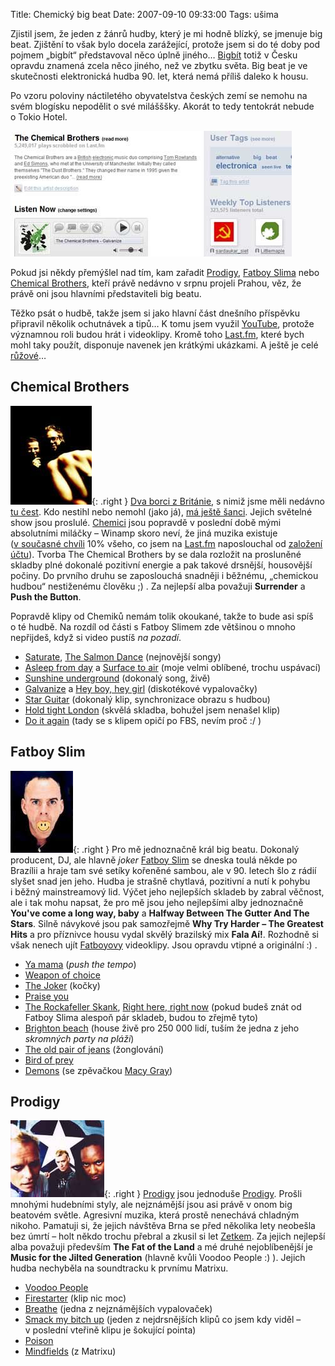 Title: Chemický big beat
Date: 2007-09-10 09:33:00
Tags: ušima

Zjistil jsem, že jeden z žánrů hudby, který je mi hodně blízký, se jmenuje big beat. Zjištění to však bylo docela zarážející, protože jsem si do té doby pod pojmem „bigbít“ představoval něco úplně
jiného… [Bigbít](http://cs.wikipedia.org/wiki/Beat#P.C5.AFvod_pojmu_bigb.C3.ADt) totiž v Česku opravdu znamená zcela něco jiného, než ve zbytku světa. Big beat je ve skutečnosti elektronická hudba 90. let, která nemá příliš daleko k housu.

Po vzoru poloviny náctiletého obyvatelstva českých zemí se nemohu na svém blogísku nepodělit o své milášššky. Akorát to tedy tentokrát nebude o Tokio Hotel.

![obrázek](images/10.jpg)

Pokud jsi někdy přemýšlel nad tím, kam zařadit [Prodigy](http://www.google.cz/search?hl=cs&q=prodigy+site:www.last.fm+OR+site:www.youtube.com), [Fatboy Slima](http://www.google.cz/search?hl=cs&q=fatboy%20slim+site:www.last.fm+OR+site:www.youtube.com)
nebo [Chemical Brothers](http://www.google.cz/search?hl=cs&q=chemical%20brothers+site:www.last.fm+OR+site:www.youtube.com), kteří právě nedávno v srpnu projeli Prahou, věz, že právě oni jsou hlavními představiteli big beatu.

Těžko psát o hudbě, takže jsem si jako hlavní část dnešního příspěvku připravil několik ochutnávek a tipů… K tomu jsem využil [YouTube](http://www.youtube.com/), protože významnou roli budou hrát i videoklipy. Kromě toho [Last.fm](http://blog.javorek.net/2007/08/15/internetova-radia-noveho-tisicileti/), které bych mohl taky použít, disponuje navenek jen krátkými ukázkami. A ještě je celé [růžové](http://www.youtube.com/watch?v=4AFlKqcjK9c)…

## Chemical Brothers

![obrázek](images/11.jpg){: .right } [Dva borci z Británie](http://en.wikipedia.org/wiki/The_Chemical_Brothers), s nimiž jsme měli nedávno [tu čest](http://show.idnes.cz/chemical-brothers-prijedou-do-prahy-dbo-/hudba.asp?c=A070213_164514_hudba_efl). Kdo nestihl nebo nemohl (jako já), [má ještě šanci](http://musicserver.cz/clanek/19792/The-Chemical-Brothers-zopakuji-svoji-show-i-na-Slovensku/). Jejich světelné show jsou proslulé. [Chemici](http://www.last.fm/music/The+Chemical+Brothers) jsou popravdě v poslední době mými absolutními miláčky – Winamp skoro neví, že jiná muzika existuje ([v současné chvíli](http://www.last.fm/user/Littlemaple/charts/?charttype=overall&subtype=artist) 10% všeho, co jsem na [Last.fm](http://www.last.fm/) naposlouchal
od [založení účtu](http://blog.javorek.net/2007/08/15/internetova-radia-noveho-tisicileti/)). Tvorba The Chemical Brothers by se dala rozložit na prosluněné skladby plné dokonalé pozitivní energie a pak takové drsnější, housovější počiny. Do prvního druhu se zaposlouchá snadněji i běžnému, „chemickou hudbou“ nestiženému člověku ;) . Za nejlepší alba považuji **Surrender** a **Push the Button**.

Popravdě klipy od Chemiků nemám tolik okoukané, takže to bude asi spíš o té hudbě. Na rozdíl od části s Fatboy Slimem zde většinou o mnoho nepřijdeš, když si video pustíš *na pozadí*.

-   [Saturate](http://www.youtube.com/watch?v=jdxaStnSGE8), [The Salmon Dance](http://www.youtube.com/watch?v=kJEacTZmd7I) (nejnovější songy)
-   [Asleep from day](http://www.youtube.com/watch?v=iFd20Evdg3o) a [Surface to air](http://www.youtube.com/watch?v=Sjd-R6Ebhao) (moje velmi oblíbené, trochu uspávací)
-   [Sunshine underground](http://www.youtube.com/watch?v=gJgPRtMr5Gc) (dokonalý song, živě)
-   [Galvanize](http://www.youtube.com/watch?v=H2hzVV2Nwfs) a [Hey boy, hey girl](http://www.youtube.com/watch?v=4hHsYOLETqE) (diskotékové vypalovačky)
-   [Star Guitar](http://www.youtube.com/watch?v=CBgf2ZxIDZk) (dokonalý klip, synchronizace obrazu s hudbou)
-   [Hold tight London](http://www.youtube.com/watch?v=ft7dJMH3OM0) (skvělá skladba, bohužel jsem nenašel klip)
-   [Do it again](http://www.youtube.com/watch?v=xidZW3x8AGo) (tady se s klipem opičí po FBS, nevím proč :/ )

## Fatboy Slim

![obrázek](images/12.jpg){: .right } Pro mě jednoznačně král big beatu. Dokonalý producent, DJ, ale hlavně *joker* [Fatboy Slim](http://en.wikipedia.org/wiki/Fatboy_Slim) se dneska toulá někde po Brazílii a hraje tam své setíky kořeněné sambou, ale v 90. letech šlo z rádií slyšet snad jen jeho. Hudba je strašně chytlavá, pozitivní a nutí k pohybu i běžný mainstreamový lid. Výčet jeho nejlepších skladeb by zabral věčnost, ale i tak mohu napsat, že pro mě jsou jeho nejlepšími alby jednoznačně **You've come a long way, baby** a **Halfway Between The Gutter And The Stars**. Silně návykové jsou pak samozřejmě **Why Try Harder – The Greatest Hits** a pro příznivce housu vydal skvělý brazilský mix **Fala Aí!**. Rozhodně si však nenech ujít [Fatboyovy](http://www.last.fm/music/Fatboy+Slim) videoklipy. Jsou opravdu vtipné a originální :) .

-   [Ya mama](http://www.youtube.com/watch?v=8WCJZjdP-eQ) (*push the tempo*)
-   [Weapon of choice](http://www.youtube.com/watch?v=sMZwZiU0kKs)
-   [The Joker](http://www.youtube.com/watch?v=Xgk9ouBuj-4) (kočky)
-   [Praise you](http://www.youtube.com/watch?v=4ULVQOneeZE)
-   [The Rockafeller Skank](http://www.youtube.com/watch?v=hvnHtO6daQM), [Right here, right now](http://www.youtube.com/watch?v=R795KiMD4zs) (pokud budeš znát od Fatboy Slima alespoň pár skladeb, budou to zřejmě tyto)
-   [Brighton beach](http://www.youtube.com/watch?v=asbmvFsk8go&) (house živě pro 250 000 lidí, tuším že jedna z jeho *skromných party na pláži*)
-   [The old pair of jeans](http://www.youtube.com/watch?v=sewcHytAt3M) (žonglování)
-   [Bird of prey](http://www.youtube.com/watch?v=unF1QIdwdfs)
-   [Demons](http://www.youtube.com/watch?v=hWDH3n7VZc4) (se zpěvačkou [Macy Gray](http://www.last.fm/music/Macy+Gray))

## Prodigy

![obrázek](images/13.jpg){: .right } [Prodigy](http://www.last.fm/music/The+Prodigy) jsou jednoduše [Prodigy](http://en.wikipedia.org/wiki/The_Prodigy). Prošli mnohými hudebními styly, ale nejznámější jsou asi právě v onom big beatovém světle. Agresivní muzika, která prostě nenechává chladným nikoho. Pamatuji si, že jejich návštěva Brna se před několika lety neobešla bez úmrtí – holt někdo trochu přebral a zkusil si let [Zetkem](http://www.expo.cz/gfx/vystaviste/Bvv_Z.jpg). Za jejich nejlepší alba považuji především **The Fat of the Land** a mé druhé nejoblíbenější je **Music for the Jilted Generation** (hlavně kvůli Voodoo People :) ). Jejich hudba nechyběla na soundtracku k prvnímu Matrixu.

-   [Voodoo People](http://www.youtube.com/watch?v=krhWjIcvrQw)
-   [Firestarter](http://www.youtube.com/watch?v=3kbW4ibIF8U) (klip nic moc)
-   [Breathe](http://www.youtube.com/watch?v=3kbW4ibIF8U) (jedna z nejznámějších vypalovaček)
-   [Smack my bitch up](http://www.youtube.com/watch?v=VmM8Q-63QG4) (jeden z nejdrsnějších klipů co jsem kdy viděl – v poslední vteřině klipu je šokující pointa)
-   [Poison](http://www.youtube.com/watch?v=2i_pkJZbCv4)
-   [Mindfields](http://www.youtube.com/watch?v=YZKWaeXGoJY) (z Matrixu)
